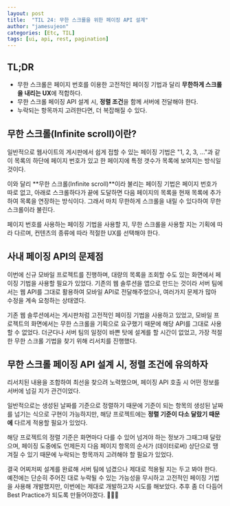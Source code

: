 ```yaml
---
layout: post
title:  "TIL 24: 무한 스크롤을 위한 페이징 API 설계"
author: "jamesujeon"
categories: [Etc, TIL]
tags: [ui, api, rest, pagination]
---
```


## TL;DR

- 무한 스크롤은 페이지 번호를 이용한 고전적인 페이징 기법과 달리 **무한하게 스크롤을 내리는 UX**에 적합하다.
- 무한 스크롤 페이징 API 설계 시, **정렬 조건**을 함께 서버에 전달해야 한다.
- 누락되는 항목까지 고려한다면, 더 복잡해질 수 있다.

## 무한 스크롤(Infinite scroll)이란?

일반적으로 웹사이트의 게시판에서 쉽게 접할 수 있는 페이징 기법은 "1, 2, 3, ..."과 같이 목록의 하단에
페이지 번호가 있고 한 페이지에 특정 갯수가 목록에 보여지는 방식일 것이다.

이와 달리 **무한 스크롤(Infinite scroll)**이라 불리는 페이징 기법은 페이지 번호가 따로 없고,
아래로 스크롤하다가 끝에 도달하면 다음 페이지의 목록을 현재 목록에 추가하여 목록을 연장하는 방식이다.
그래서 마치 무한하게 스크롤을 내릴 수 있다하여 무한 스크롤이라 불린다.

페이지 번호를 사용하는 페이징 기법을 사용할 지, 무한 스크롤을 사용할 지는 기획에 따라 다르며,
컨텐츠의 종류에 따라 적절한 UX를 선택해야 한다.

## 사내 페이징 API의 문제점

이번에 신규 모바일 프로젝트를 진행하며, 대량의 목록을 조회할 수도 있는 화면에서 페이징 기법을 사용할 필요가 있었다.
기존의 웹 솔루션을 앱으로 만드는 것이라 서버 팀에서는 웹 API를 그대로 활용하여 모바일 API로 전달해주었으나,
여러가지 문제가 많아 수정을 계속 요청하는 상태였다.

기존 웹 솔루션에서는 게시판처럼 고전적인 페이징 기법을 사용하고 있었고,
모바일 프로젝트의 화면에서는 무한 스크롤을 기획으로 요구했기 때문에 해당 API를 그대로 사용할 수 없었다.
더군다나 서버 팀의 일정이 바쁜 탓에 설계를 할 시간이 없었고, 가장 적절한 무한 스크롤 기법을 찾기 위해 리서치를 진행했다.

## 무한 스크롤 페이징 API 설계 시, 정렬 조건에 유의하자

리서치된 내용을 조합하여 최선을 찾으려 노력했으며, 페이징 API 호출 시 어떤 정보를 서버에 넘길 지가 관건이었다.

일반적으로는 생성된 날짜를 기준으로 정렬하기 때문에 기준이 되는 항목의 생성된 날짜를 넘기는 식으로 구현이 가능하지만,
해당 프로젝트에는 **정렬 기준이 다소 달랐기 때문에** 다르게 적용할 필요가 있었다.

해당 프로젝트의 정렬 기준은 화면마다 다를 수 있어 넘겨야 하는 정보가 그때그때 달랐으며,
페이징 도중에도 언제든지 다음 페이지 항목의 순서가 (데이터로써) 상단으로 땡겨질 수 있기 때문에
누락되는 항목까지 고려해야 할 필요가 있었다.

결국 어찌저찌 설계를 완료해 서버 팀에 넘겼으나 제대로 적용될 지는 두고 봐야 한다.
예전에는 단순히 주어진 대로 누락될 수 있는 가능성을 무시하고 고전적인 페이징 기법을 사용해 개발했지만,
이번에는 제대로 개발하고자 시도를 해보았다.
추후 좀 더 다듬어 Best Practice가 되도록 만들어야겠다. 👨🏻‍🔧
